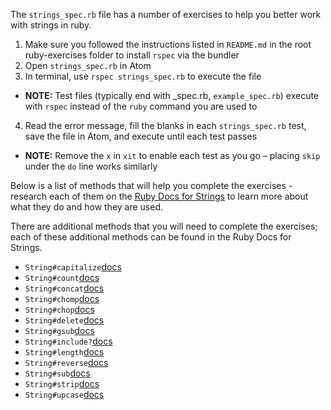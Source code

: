 The `strings_spec.rb` file has a number of exercises to help you better work with strings in ruby.

1. Make sure you followed the instructions listed in `README.md` in the root ruby-exercises folder to install `rspec` via the bundler
2. Open `strings_spec.rb` in Atom
3. In terminal, use `rspec strings_spec.rb` to execute the file

- **NOTE:** Test files (typically end with \_spec.rb, `example_spec.rb`) execute with `rspec` instead of the `ruby` command you are used to

4. Read the error message, fill the blanks in each `strings_spec.rb` test, save the file in Atom, and execute until each test passes

- **NOTE:** Remove the `x` in `xit` to enable each test as you go – placing `skip` under the `do` line works similarly

Below is a list of methods that will help you complete the exercises - research each of them on the [Ruby Docs for Strings](https://ruby-doc.org/core-2.6.5/String.html) to learn more about what they do and how they are used.

There are additional methods that you will need to complete the exercises; each of these additional methods can be found in the Ruby Docs for Strings.

- `String#capitalize`[docs](https://ruby-doc.org/core-2.6.5/String.html#method-i-capitalize)
- `String#count`[docs](https://ruby-doc.org/core-2.6.5/String.html#method-i-count)
- `String#concat`[docs](https://ruby-doc.org/core-2.6.5/String.html#method-i-concat)
- `String#chomp`[docs](https://ruby-doc.org/core-2.6.5/String.html#method-i-chomp)
- `String#chop`[docs](https://ruby-doc.org/core-2.6.5/String.html#method-i-chop)
- `String#delete`[docs](https://ruby-doc.org/core-2.6.5/String.html#method-i-delete)
- `String#gsub`[docs](https://ruby-doc.org/core-2.6.5/String.html#method-i-gsub)
- `String#include?`[docs](https://ruby-doc.org/core-2.6.5/String.html#method-i-include-3F)
- `String#length`[docs](https://ruby-doc.org/core-2.6.5/String.html#method-i-length)
- `String#reverse`[docs](https://ruby-doc.org/core-2.6.5/String.html#method-i-reverse)
- `String#sub`[docs](https://ruby-doc.org/core-2.6.5/String.html#method-i-sub)
- `String#strip`[docs](https://ruby-doc.org/core-2.6.5/String.html#method-i-strip)
- `String#upcase`[docs](https://ruby-doc.org/core-2.6.5/String.html#method-i-upcase)

```

```
